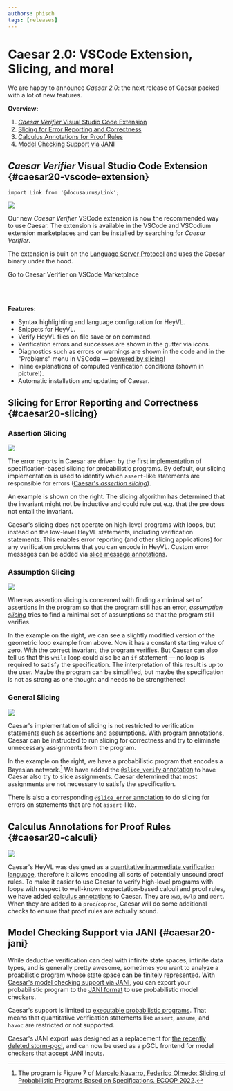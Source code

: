 ```yaml
---
authors: phisch
tags: [releases]
---
```


# Caesar 2.0: VSCode Extension, Slicing, and more!

We are happy to announce *Caesar 2.0*: the next release of Caesar packed with a lot of new features.

**Overview:**
 1. [*Caesar Verifier* Visual Studio Code Extension](#caesar20-vscode-extension)
 2. [Slicing for Error Reporting and Correctness](#caesar20-slicing)
 3. [Calculus Annotations for Proof Rules](#caesar20-calculi)
 4. [Model Checking Support via JANI](#caesar20-jani)

## *Caesar Verifier* Visual Studio Code Extension {#caesar20-vscode-extension}

```mdx-code-block
import Link from '@docusaurus/Link';
```

<Link to="https://marketplace.visualstudio.com/items?itemName=rwth-moves.caesar">
  <img src="/img/vc-demo.png" style={{"float": "right", "maxWidth": "350px", "margin-left": "1em"}} className="item shadow--tl" />
</Link>

Our new *Caesar Verifier* VSCode extension is now the recommended way to use Caesar.
The extension is available in the VSCode and VSCodium extension marketplaces and can be installed by searching for *Caesar Verifier*.

The extension is built on the [Language Server Protocol](https://microsoft.github.io/language-server-protocol/) and uses the Caesar binary under the hood.

<Link class="button button--primary" to="https://marketplace.visualstudio.com/items?itemName=rwth-moves.caesar">Go to Caesar Verifier on VSCode Marketplace</Link>

<br /><br />

**Features:**
 * Syntax highlighting and language configuration for HeyVL.
 * Snippets for HeyVL.
 * Verify HeyVL files on file save or on command.
 * Verification errors and successes are shown in the gutter via icons.
 * Diagnostics such as errors or warnings are shown in the code and in the "Problems" menu in VSCode &mdash; [powered by slicing!](#caesar20-slicing)
 * Inline explanations of computed verification conditions (shown in picture!).
 * Automatic installation and updating of Caesar.

<div style={{"clear": "both"}} />

## Slicing for Error Reporting and Correctness {#caesar20-slicing}

### Assertion Slicing

<Link to="/img/slicing-demo.png">
    <img src="/img/slicing-demo.png" style={{"float": "right", "maxWidth": "350px", "margin-left": "1em"}} className="item shadow--tl" />
</Link>

The error reports in Caesar are driven by the first implementation of specification-based slicing for probabilistic programs.
By default, our slicing implementation is used to identify which `assert`-like statements are responsible for errors ([Caesar's *assertion slicing*](/docs/caesar/slicing#assertion-slicing)).

An example is shown on the right.
The slicing algorithm has determined that the invariant might not be inductive and could rule out e.g. that the pre does not entail the invariant.

Caesar's slicing does not operate on high-level programs with loops, but instead on the low-level HeyVL statements, including verification statements.
This enables error reporting (and other slicing applications) for any verification problems that you can encode in HeyVL.
Custom error messages can be added via [slice message annotations](/docs/caesar/slicing#slicing-message-annotations).

<div style={{"clear": "both"}} />

### Assumption Slicing

<Link to="/img/assumption-slicing-demo.png">
    <img src="/img/assumption-slicing-demo.png" style={{"float": "right", "maxWidth": "330px", "margin-left": "1em"}} className="item shadow--tl" />
</Link>

Whereas assertion slicing is concerned with finding a minimal set of assertions in the program so that the program still has an error, [*assumption slicing*](/docs/caesar/slicing#assumption-slicing) tries to find a minimal set of assumptions so that the program still verifies.

In the example on the right, we can see a slightly modified version of the geometric loop example from above.
Now it has a constant starting value of zero.
With the correct invariant, the program verifies.
But Caesar can also tell us that this `while` loop could also be an `if` statement &mdash; no loop is required to satisfy the specification.
The interpretation of this result is up to the user.
Maybe the program can be simplified, but maybe the specification is not as strong as one thought and needs to be strengthened!

<div style={{"clear": "both"}} />

### General Slicing

<Link to="/img/general-slicing-demo.png">
    <img src="/img/general-slicing-demo.png" style={{"float": "right", "maxWidth": "400px", "margin-left": "1em"}} className="item shadow--tl" />
</Link>

Caesar's implementation of slicing is not restricted to verification statements such as assertions and assumptions.
With program annotations, Caesar can be instructed to run slicing for correctness and try to eliminate unnecessary assignments from the program.

In the example on the right, we have a probabilistic program that encodes a Bayesian network.[^1]
We have added the [`@slice_verify` annotation](/docs/caesar/slicing#general-slicing-for-correctness) to have Caesar also try to slice assignments.
Caesar determined that most assignments are not necessary to satisfy the specification.

There is also a corresponding [`@slice_error` annotation](/docs/caesar/slicing#general-slicing-for-errors) to do slicing for errors on statements that are not `assert`-like.

<div style={{"clear": "both"}} />

## Calculus Annotations for Proof Rules {#caesar20-calculi}

<Link to="/img/calculi-demo.png">
    <img src="/img/calculi-demo.png" style={{"float": "right", "maxWidth": "400px", "margin-left": "1em"}} className="item shadow--tl" />
</Link>

Caesar's HeyVL was designed as a [quantitative intermediate verification language](/docs/publications#oopsla-23), therefore it allows encoding all sorts of potentially unsound proof rules.
To make it easier to use Caesar to verify high-level programs with loops with respect to well-known expectation-based calculi and proof rules, we have added [calculus annotations](/docs/proof-rules/calculi) to Caesar.
They are `@wp`, `@wlp` and `@ert`.
When they are added to a `proc`/`coproc`, Caesar will do some additional checks to ensure that proof rules are actually sound.

<div style={{"clear": "both"}} />

## Model Checking Support via JANI {#caesar20-jani}

While deductive verification can deal with infinite state spaces, infinite data types, and is generally pretty awesome, sometimes you want to analyze a proabilistic program whose state space can be finitely represented.
With [Caesar's model checking support via JANI](/docs/model-checking), you can export your probabilistic program to the [JANI format](https://jani-spec.org/) to use probabilistic model checkers.

Caesar's support is limited to [executable probabilistic programs](/docs/model-checking#supported-programs).
That means that quantitative verification statements like `assert`, `assume`, and `havoc` are restricted or not supported.

Caesar's JANI export was designed as a replacement for [the recently deleted storm-pgcl](https://github.com/moves-rwth/storm/pull/456), and can now be used as a pGCL frontend for model checkers that accept JANI inputs.

[^1]: The program is Figure 7 of [Marcelo Navarro, Federico Olmedo: Slicing of Probabilistic Programs Based on Specifications. ECOOP 2022](https://doi.org/10.1016/j.scico.2022.102822).
